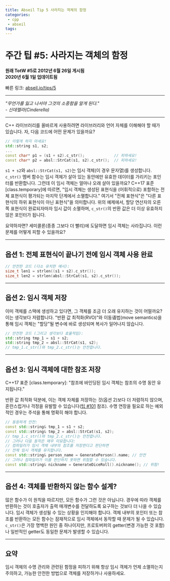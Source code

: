 ```yaml
---
title: Abseil Tip 5 사라지는 객체의 함정
categories:
 - cpp
 - abseil
tags:
---
```




# 주간 팁 #5: 사라지는 객체의 함정

**원래 TotW #5로 2012년 6월 26일 게시됨**  
**2020년 6월 1일 업데이트됨**  

빠른 링크: [abseil.io/tips/5](https://abseil.io/tips/5)

---

*"무언가를 잃고 나서야 그것의 소중함을 알게 된다."*  
*- 신데렐라(Cinderella)*

---

C++ 라이브러리를 올바르게 사용하려면 라이브러리와 언어 자체를 이해해야 할 때가 있습니다. 자, 다음 코드에 어떤 문제가 있을까요?

```cpp
// 이렇게 하지 마세요!
std::string s1, s2;
...
const char* p1 = (s1 + s2).c_str();             // 피하세요!
const char* p2 = absl::StrCat(s1, s2).c_str();  // 피하세요!
```

`s1 + s2`와 `absl::StrCat(s1, s2)`는 임시 객체(이 경우 문자열)를 생성합니다. `c_str()` 멤버 함수는 임시 객체가 살아 있는 동안에만 유효한 데이터를 가리키는 포인터를 반환합니다. 그런데 이 임시 객체는 얼마나 오래 살아 있을까요? C++17 표준 [class.temporary]에 따르면, "임시 객체는 생성된 표현식을 (어휘적으로) 포함하는 전체 표현식이 평가되는 마지막 단계에서 소멸합니다." 여기서 "전체 표현식"은 "다른 표현식의 하위 표현식이 아닌 표현식"을 의미합니다. 위의 예제에서, 할당 연산자의 오른쪽 표현식이 완료되자마자 임시 값이 소멸하며, `c_str()`의 반환 값은 더 이상 유효하지 않은 포인터가 됩니다.

요약하자면? 세미콜론(종종 그보다 더 빨리)에 도달하면 임시 객체는 사라집니다. 이런 문제를 어떻게 피할 수 있을까요?

---

## 옵션 1: 전체 표현식이 끝나기 전에 임시 객체 사용 완료

```cpp
// 안전한 코드 (다소 유치한 예시):
size_t len1 = strlen((s1 + s2).c_str());
size_t len2 = strlen(absl::StrCat(s1, s2).c_str());
```

---

## 옵션 2: 임시 객체 저장

이미 객체를 스택에 생성하고 있다면, 그 객체를 조금 더 오래 유지하는 것이 어떨까요? 이는 생각보다 저렴합니다. "반환 값 최적화(RVO)"와 이동语법(move semantics)을 통해 임시 객체는 "할당"될 변수에 바로 생성되며 복사가 일어나지 않습니다.

```cpp
// 안전한 코드 (그리고 생각보다 효율적임):
std::string tmp_1 = s1 + s2;
std::string tmp_2 = absl::StrCat(s1, s2);
// tmp_1.c_str()와 tmp_2.c_str()는 안전합니다.
```

---

## 옵션 3: 임시 객체에 대한 참조 저장

C++17 표준 [class.temporary]: "참조에 바인딩된 임시 객체는 참조의 수명 동안 유지됩니다."

반환 값 최적화 덕분에, 이는 객체 자체를 저장하는 것(옵션 2)보다 더 저렴하지 않으며, 혼란스럽거나 걱정을 유발할 수 있습니다([팁 #101](/tips/101) 참조). 수명 연장을 필요로 하는 예외적인 경우는 주석을 통해 명확히 해야 합니다.

```cpp
// 동등하게 안전:
const std::string& tmp_1 = s1 + s2;
const std::string& tmp_2 = absl::StrCat(s1, s2);
// tmp_1.c_str()와 tmp_2.c_str()는 안전합니다.
// 그러나 다음 동작은 매우 미묘합니다:
// 컴파일러가 임시 객체 내부의 참조를 저장한다고 판단하면
// 전체 임시 객체를 유지합니다.
const std::string& person_name = GeneratePerson().name; // 안전
// 그러나 컴파일러가 이를 판단하지 못하면 위험할 수 있습니다.
const std::string& nickname = GenerateDiceRoll().nickname(); // 위험!
```

---

## 옵션 4: 객체를 반환하지 않는 함수 설계?

많은 함수가 이 원칙을 따르지만, 모든 함수가 그런 것은 아닙니다. 경우에 따라 객체를 반환하는 것이 호출자가 출력 매개변수를 전달하도록 요구하는 것보다 더 나을 수 있습니다. 임시 객체가 생성될 수 있는 상황을 인지해야 합니다. 객체 내부의 포인터 또는 참조를 반환하는 모든 함수는 잠재적으로 임시 객체에서 동작할 때 문제가 될 수 있습니다. `c_str()`은 가장 명백한 원인 중 하나이지만, 프로토버퍼의 getter(변경 가능한 것 포함)나 일반적인 getter도 동일한 문제가 발생할 수 있습니다.

--- 

## 요약

임시 객체의 수명 관리와 관련된 함정을 피하기 위해 항상 임시 객체가 언제 소멸하는지 주의하고, 가능한 안전한 방법으로 객체를 저장하거나 사용하세요.
